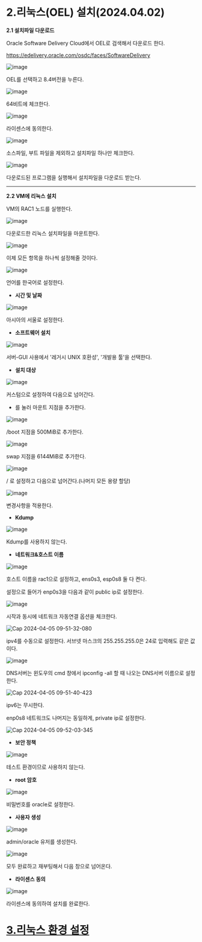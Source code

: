 # 2.리눅스(OEL) 설치(2024.04.02)

**2.1 설치파일 다운로드**

Oracle Software Delivery Cloud에서 OEL로 검색해서 다운로드 한다.

https://edelivery.oracle.com/osdc/faces/SoftwareDelivery

![image](https://github.com/oraclejyp/19c_rac_inst/assets/133745372/e3be0512-c2ba-412d-a273-0925c2b81bcb)

OEL를 선택하고 8.4버전을 누른다.

![image](https://github.com/oraclejyp/19c_rac_inst/assets/133745372/9fee9467-5cde-47ff-99a3-3e406f1acd22)

64비트에 체크한다.

![image](https://github.com/oraclejyp/19c_rac_inst/assets/133745372/bd3c6c33-bc94-43df-81bd-70438c0c5cd7)

라이센스에 동의한다.

![image](https://github.com/oraclejyp/19c_rac_inst/assets/133745372/29cbd489-7eda-413e-acf2-76f98879c917)

소스파일, 부트 파일을 제외하고 설치파일 하나만 체크한다.

![image](https://github.com/oraclejyp/19c_rac_inst/assets/133745372/6685e1bc-6ca2-48bf-b074-d764cd5d1d8d)

다운로드된 프로그램을 실행해서 설치파일을 다운로드 받는다.

---
**2.2 VM에 리눅스 설치**

VM의 RAC1 노드를 실행한다.

![image](https://github.com/oraclejyp/19c_rac_inst/assets/133745372/d74a2a06-9db7-4180-b0cd-d57942f999f6)

다운로드한 리눅스 설치파일을 마운트한다.

![image](https://github.com/oraclejyp/19c_rac_inst/assets/133745372/87451726-8f58-41ce-82f1-7dfd0897e0f3)

이제 모든 항목을 하나씩 설정해줄 것이다.

![image](https://github.com/oraclejyp/19c_rac_inst/assets/133745372/79d20078-c189-41ed-bf18-7b1b97f8b627)

언어를 한국어로 설정한다.

- **시간 및 날짜**

![image](https://github.com/oraclejyp/19c_rac_inst/assets/133745372/8c377fd8-391d-4578-9b63-a68ff264e389)

아시아의 서울로 설정한다.


- **소프트웨어 설치**

![image](https://github.com/oraclejyp/19c_rac_inst/assets/133745372/8410ed0a-6114-45ba-8c2b-e27198a68c79)

서버-GUI 사용에서 '레거시 UNIX 호환성', '개발용 툴'을 선택한다.

- **설치 대상**

![image](https://github.com/oraclejyp/19c_rac_inst/assets/133745372/399cd145-3e2e-44b4-a4ff-e376080fcebf)

커스텀으로 설정하여 다음으로 넘어간다.

+ 를 눌러 마운트 지점을 추가한다.

![image](https://github.com/oraclejyp/19c_rac_inst/assets/133745372/32a8083c-eb60-4b73-b974-55d9ccd1028c)

/boot 지점을 500MiB로 추가한다.

![image](https://github.com/oraclejyp/19c_rac_inst/assets/133745372/000cd196-56bf-44e4-a264-2b22fcaf25e6)

swap 지점을 6144MiB로 추가한다.

![image](https://github.com/oraclejyp/19c_rac_inst/assets/133745372/7459b9ea-145e-4107-beba-01834a3f08b3)

/ 로 설정하고 다음으로 넘어간다.(나머지 모든 용량 할당)

![image](https://github.com/oraclejyp/19c_rac_inst/assets/133745372/0edb4c9a-c53d-4884-bfe4-ab7de899c8fd)

변경사항을 적용한다.

- **Kdump**

![image](https://github.com/oraclejyp/19c_rac_inst/assets/133745372/db5ab18e-da6b-418e-a134-827c27fae8d6)

Kdump를 사용하지 않는다.

- **네트워크&호스트 이름**

![image](https://github.com/oraclejyp/19c_rac_inst/assets/133745372/4b456983-16f1-48bf-bbf9-4fad8bc22950)

호스트 이름을 rac1으로 설정하고, ens0s3, esp0s8 둘 다 켠다.

설정으로 들어가 enp0s3을 다음과 같이 public ip로 설정한다.

![image](https://github.com/oraclejyp/19c_rac_inst/assets/133745372/56aff0d6-fbe3-4a2a-812b-598473aa6227)

시작과 동시에 네트워크 자동연결 옵션을 체크한다.

![Cap 2024-04-05 09-51-32-080](https://github.com/oraclejyp/19c_rac_inst/assets/133745372/28277bb7-09fc-44ed-8a22-e86c769a7f89)

ipv4를 수동으로 설정한다. 서브넷 마스크의 255.255.255.0은 24로 입력해도 같은 값이다.

![image](https://github.com/oraclejyp/19c_rac_inst/assets/133745372/665be6c6-6b27-4e09-88d6-8d8f386088b1)

DNS서버는 윈도우의 cmd 창에서 ipconfig -all 할 때 나오는 DNS서버 이름으로 설정한다.

![Cap 2024-04-05 09-51-40-423](https://github.com/oraclejyp/19c_rac_inst/assets/133745372/66ef3e50-a0a4-4ce8-beb6-b8f0e53353f0)

ipv6는 무시한다.

enp0s8 네트워크도 나머지는 동일하게, private ip로 설정한다.

![Cap 2024-04-05 09-52-03-345](https://github.com/oraclejyp/19c_rac_inst/assets/133745372/1970c9ed-6cf0-4091-9976-1ff997dfd957)

- **보안 정책**

![image](https://github.com/oraclejyp/19c_rac_inst/assets/133745372/66742f21-676d-4321-b8e1-1e5b24c54599)

테스트 환경이므로 사용하지 않는다.

- **root 암호**

![image](https://github.com/oraclejyp/19c_rac_inst/assets/133745372/d676f311-c67c-4946-8812-c9e80ee7f15c)

비밀번호를 oracle로 설정한다.

- **사용자 생성**

![image](https://github.com/oraclejyp/19c_rac_inst/assets/133745372/5b2fa1ae-2dfb-45fd-a486-10b3a9023c11)

admin/oracle 유저를 생성한다.

![image](https://github.com/oraclejyp/19c_rac_inst/assets/133745372/7e795647-70e1-442b-858c-885bc478ed1f)

모두 완료하고 재부팅해서 다음 창으로 넘어온다.



- **라이센스 동의**

![image](https://github.com/oraclejyp/19c_rac_inst/assets/133745372/4ee4c8ff-9170-4550-9092-09f4f5d01ee1)

라이센스에 동의하여 설치를 완료한다.

# [3.리눅스 환경 설정](https://github.com/oraclejyp/19c_rac_inst/blob/4bfcc1caad3c8a77d3c9905a54a2e5049c8800f1/3.%EB%A6%AC%EB%88%85%EC%8A%A4%20%ED%99%98%EA%B2%BD%20%EC%84%A4%EC%A0%95.md)

